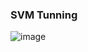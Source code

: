 ### SVM Tunning
![image](https://github.com/hse09021/MachineLearning/assets/49185078/fa47a15f-3252-4cd4-b1a7-ae25ca76d48f)
